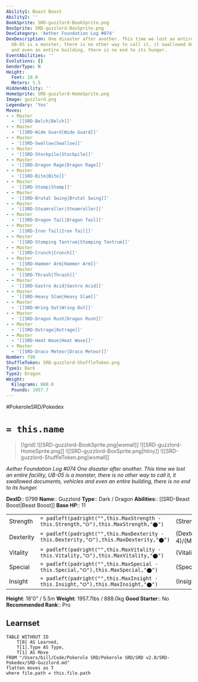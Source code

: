 ```yaml
---
Ability1: Beast Boost
Ability2: ''
BookSprite: SRD-guzzlord-BookSprite.png
BoxSprite: SRD-guzzlord-BoxSprite.png
DexCategory: 'Aether Foundation Log #074'
DexDescription: One disaster after another. This time we lost an entire facility,
  UB-05 is a monster, there is no other way to call it, it swallowed documents, vehicles
  and even an entire building, there is no end to its hunger.
EventAbilities: ''
Evolutions: []
GenderType: N
Height:
  Feet: 18.0
  Meters: 5.5
HiddenAbility: ''
HomeSprite: SRD-guzzlord-HomeSprite.png
Image: guzzlord.png
Legendary: 'Yes'
Moves:
- - Master
  - '[[SRD-Belch|Belch]]'
- - Master
  - '[[SRD-Wide Guard|Wide Guard]]'
- - Master
  - '[[SRD-Swallow|Swallow]]'
- - Master
  - '[[SRD-Stockpile|Stockpile]]'
- - Master
  - '[[SRD-Dragon Rage|Dragon Rage]]'
- - Master
  - '[[SRD-Bite|Bite]]'
- - Master
  - '[[SRD-Stomp|Stomp]]'
- - Master
  - '[[SRD-Brutal Swing|Brutal Swing]]'
- - Master
  - '[[SRD-Steamroller|Steamroller]]'
- - Master
  - '[[SRD-Dragon Tail|Dragon Tail]]'
- - Master
  - '[[SRD-Iron Tail|Iron Tail]]'
- - Master
  - '[[SRD-Stomping Tantrum|Stomping Tantrum]]'
- - Master
  - '[[SRD-Crunch|Crunch]]'
- - Master
  - '[[SRD-Hammer Arm|Hammer Arm]]'
- - Master
  - '[[SRD-Thrash|Thrash]]'
- - Master
  - '[[SRD-Gastro Acid|Gastro Acid]]'
- - Master
  - '[[SRD-Heavy Slam|Heavy Slam]]'
- - Master
  - '[[SRD-Wring Out|Wring Out]]'
- - Master
  - '[[SRD-Dragon Rush|Dragon Rush]]'
- - Master
  - '[[SRD-Outrage|Outrage]]'
- - Master
  - '[[SRD-Heat Wave|Heat Wave]]'
- - Master
  - '[[SRD-Draco Meteor|Draco Meteor]]'
Number: 799
ShuffleToken: SRD-guzzlord-ShuffleToken.png
Type1: Dark
Type2: Dragon
Weight:
  Kilograms: 888.0
  Pounds: 1957.7
---
```


#PokeroleSRD/Pokedex

# `= this.name`

> [!grid]
> ![[SRD-guzzlord-BookSprite.png|wsmall]]
> ![[SRD-guzzlord-HomeSprite.png]]
> ![[SRD-guzzlord-BoxSprite.png|htiny]]
> ![[SRD-guzzlord-ShuffleToken.png|wsmall]]


*Aether Foundation Log #074*
*One disaster after another. This time we lost an entire facility, UB-05 is a monster, there is no other way to call it, it swallowed documents, vehicles and even an entire building, there is no end to its hunger.*

**DexID**:: 0799
**Name**:: Guzzlord
**Type**:: Dark / Dragon
**Abilities**:: [[SRD-Beast Boost|Beast Boost]]
**Base HP**:: 11

|           |                                                                                        |                                          |
| --------- | -------------------------------------------------------------------------------------- | ---------------------------------------- |
| Strength  | `= padleft(padright("",this.MaxStrength - this.Strength,"⭘"),this.MaxStrength,"⬤")`    | (Strength::6)/(MaxStrength::6)   |
| Dexterity | `= padleft(padright("",this.MaxDexterity - this.Dexterity,"⭘"),this.MaxDexterity,"⬤")` | (Dexterity:: 4)/(MaxDexterity::4) |
| Vitality  | `= padleft(padright("",this.MaxVitality - this.Vitality,"⭘"),this.MaxVitality,"⬤")`    | (Vitality::4)/(MaxVitality::4)   |
| Special   | `= padleft(padright("",this.MaxSpecial - this.Special,"⭘"),this.MaxSpecial,"⬤")`       | (Special::6)/(MaxSpecial::6)     |
| Insight   | `= padleft(padright("",this.MaxInsight - this.Insight,"⭘"),this.MaxInsight,"⬤")`       | (Insight::4)/(MaxInsight::4)     |

**Height**: 18'0" / 5.5m
**Weight**: 1957.7lbs / 888.0kg
**Good Starter**:: No
**Recommended Rank**:: Pro

## Learnset

```dataview
TABLE WITHOUT ID
    T[0] AS Learned,
    T[1].Type AS Type,
    T[1] AS Move
FROM "/Users/bill/Code/Pokerole SRD/Pokerole SRD/SRD v2.0/SRD-Pokedex/SRD-Guzzlord.md"
flatten moves as T
where file.path = this.file.path
```
